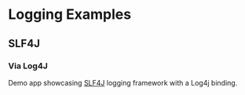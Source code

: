 # Logging Examples

## SLF4J

### Via Log4J

Demo app showcasing [SLF4J](../README.md) logging framework
with a Log4j binding.
